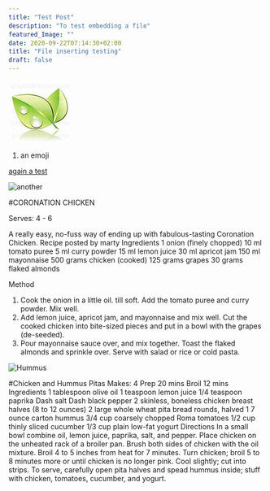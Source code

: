 ```yaml
---
title: "Test Post"
description: "To test embedding a file"
featured_Image: ""
date: 2020-09-22T07:14:30+02:00
title: "File inserting testing"
draft: false
---
```


![here's acaption](/images/enviroleaf.jpeg)




1. an emoji




[again a test](file:///home/vincent/Documents/Emoticons/.emoticon-0102-bigsmile.gif.GnflxU)

![another](file:///home/vincent/vince-blog/images/chicken.png)

#CORONATION CHICKEN

Serves: 4 - 6

A really easy, no-fuss way of ending up with fabulous-tasting Coronation Chicken.
Recipe posted by marty
Ingredients
1 onion (finely chopped)
10 ml tomato puree
5 ml curry powder
15 ml lemon juice
30 ml apricot jam
150 ml mayonnaise
500 grams chicken (cooked)
125 grams grapes
30 grams flaked almonds

Method
1. Cook the onion in a little oil. till soft. Add the tomato puree and curry powder. Mix well.
2. Add lemon juice, apricot jam, and mayonnaise and mix well. Cut the cooked chicken into bite-sized pieces
and put in a bowl with the grapes (de-seeded).
3. Pour mayonnaise sauce over, and mix together. Toast the flaked almonds and sprinkle over. Serve with
salad or rice or cold pasta.



![Hummus](Image/chicken.png)


#Chicken and Hummus Pitas
Makes: 4
Prep 20 mins
Broil 12 mins
Ingredients
1 tablespoon olive oil
1 teaspoon lemon juice
1/4 teaspoon paprika
Dash salt
Dash black pepper
2 skinless, boneless chicken breast halves (8 to 12
ounces)
2 large whole wheat pita bread rounds, halved
1 7 ounce carton hummus
3/4 cup coarsely chopped Roma tomatoes
1/2 cup thinly sliced cucumber
1/3 cup plain low-fat yogurt
Directions
In a small bowl combine oil, lemon juice, paprika,
salt, and pepper. Place chicken on the unheated
rack of a broiler pan. Brush both sides of chicken
with the oil mixture. Broil 4 to 5 inches from heat for
7 minutes. Turn chicken; broil 5 to 8 minutes more
or until chicken is no longer pink. Cool slightly; cut
into strips.
To serve, carefully open pita halves and spead
hummus inside; stuff with chicken, tomatoes,
cucumber, and yogurt.












